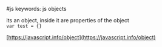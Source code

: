 #js 
keywords:
	js objects

its an object, inside it are properties of the object  
``var test = {}``

[https://javascript.info/object](https://javascript.info/object)